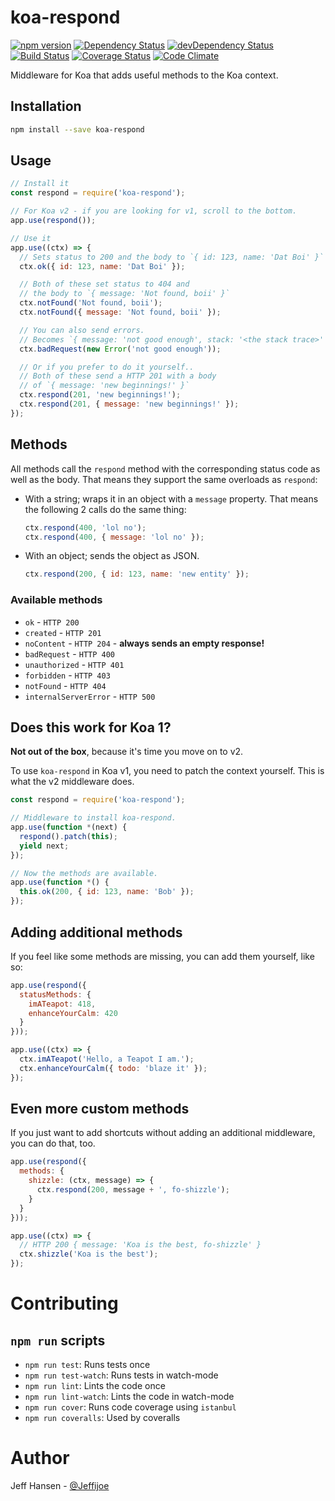 # koa-respond

[![npm version](https://badge.fury.io/js/koa-respond.svg)](https://badge.fury.io/js/koa-respond)
[![Dependency Status](https://david-dm.org/jeffijoe/koa-respond.svg)](https://david-dm.org/jeffijoe/koa-respond)
[![devDependency Status](https://david-dm.org/jeffijoe/koa-respond/dev-status.svg)](https://david-dm.org/jeffijoe/koa-respond#info=devDependencies)
[![Build Status](https://travis-ci.org/jeffijoe/koa-respond.svg?branch=master)](https://travis-ci.org/jeffijoe/koa-respond)
[![Coverage Status](https://coveralls.io/repos/github/jeffijoe/koa-respond/badge.svg?branch=master)](https://coveralls.io/github/jeffijoe/koa-respond?branch=master)
[![Code Climate](https://codeclimate.com/github/jeffijoe/koa-respond/badges/gpa.svg)](https://codeclimate.com/github/jeffijoe/koa-respond)

Middleware for Koa that adds useful methods to the Koa context.

## Installation

```bash
npm install --save koa-respond
```

## Usage

```js
// Install it
const respond = require('koa-respond');

// For Koa v2 - if you are looking for v1, scroll to the bottom.
app.use(respond());

// Use it
app.use((ctx) => {
  // Sets status to 200 and the body to `{ id: 123, name: 'Dat Boi' }`
  ctx.ok({ id: 123, name: 'Dat Boi' });

  // Both of these set status to 404 and
  // the body to `{ message: 'Not found, boii' }`
  ctx.notFound('Not found, boii');
  ctx.notFound({ message: 'Not found, boii' });

  // You can also send errors.
  // Becomes `{ message: 'not good enough', stack: '<the stack trace>' }`
  ctx.badRequest(new Error('not good enough'));

  // Or if you prefer to do it yourself..
  // Both of these send a HTTP 201 with a body
  // of `{ message: 'new beginnings!' }`
  ctx.respond(201, 'new beginnings!');
  ctx.respond(201, { message: 'new beginnings!' });
});
```

## Methods

All methods call the `respond` method with the corresponding status code as well as the body. That means they support the same overloads as `respond`:

* With a string; wraps it in an object with a `message` property. That means the following 2 calls do the same thing:

  ```js
  ctx.respond(400, 'lol no');
  ctx.respond(400, { message: 'lol no' });
  ```

* With an object; sends the object as JSON.

  ```js
  ctx.respond(200, { id: 123, name: 'new entity' });
  ```

### Available methods

* `ok` - `HTTP 200`
* `created` - `HTTP 201`
* `noContent` - `HTTP 204` - **always sends an empty response!**
* `badRequest` - `HTTP 400`
* `unauthorized` - `HTTP 401`
* `forbidden` - `HTTP 403`
* `notFound` - `HTTP 404`
* `internalServerError` - `HTTP 500`

## Does this work for Koa 1?

**Not out of the box**, because it's time you move on to v2.

To use `koa-respond` in Koa v1, you need to patch the context yourself. This is what the v2 middleware does.

```js
const respond = require('koa-respond');

// Middleware to install koa-respond.
app.use(function *(next) {
  respond().patch(this);
  yield next;
});

// Now the methods are available.
app.use(function *() {
  this.ok(200, { id: 123, name: 'Bob' });
});
```

## Adding additional methods

If you feel like some methods are missing, you can add them yourself, like so:

```js
app.use(respond({
  statusMethods: {
    imATeapot: 418,
    enhanceYourCalm: 420
  }
}));

app.use((ctx) => {
  ctx.imATeapot('Hello, a Teapot I am.');
  ctx.enhanceYourCalm({ todo: 'blaze it' });
});
```

## Even more custom methods

If you just want to add shortcuts without adding an additional middleware, you can do that, too.

```js
app.use(respond({
  methods: {
    shizzle: (ctx, message) => {
      ctx.respond(200, message + ', fo-shizzle');
    }
  }
}));

app.use((ctx) => {
  // HTTP 200 { message: 'Koa is the best, fo-shizzle' }
  ctx.shizzle('Koa is the best');
});
```

# Contributing

## `npm run` scripts

* `npm run test`: Runs tests once
* `npm run test-watch`: Runs tests in watch-mode
* `npm run lint`: Lints the code once
* `npm run lint-watch`: Lints the code in watch-mode
* `npm run cover`: Runs code coverage using `istanbul`
* `npm run coveralls`: Used by coveralls

# Author

Jeff Hansen - [@Jeffijoe](https://twitter.com/Jeffijoe)
